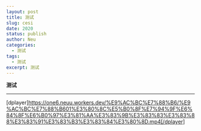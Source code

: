 ```yaml
---
layout: post
title: 测试
slug: cesi
date: 2020
status: publish
author: Neu
categories: 
  - 测试
tags: 
  - 测试
excerpt: 测试
---
```


**测试**

------

[dplayer]https://one6.neuu.workers.dev/%E9%AC%BC%E7%88%B6/%E9%AC%BC%E7%88%B601%E3%80%8C%E5%B0%8F%E7%94%9F%E6%84%8F%E6%B0%97%E3%81%AA%E3%83%9B%E3%83%83%E3%83%88%E3%83%91%E3%83%B3%E3%83%84%E3%80%8D.mp4[/dplayer]
